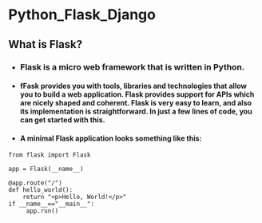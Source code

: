 # Python_Flask_Django
## What is Flask?
* ### Flask is a micro web framework that is written in Python. 
* #### fFask provides you with tools, libraries and technologies that allow you to build a web application. Flask provides support for APIs which are nicely shaped and coherent. Flask is very easy to learn, and also its implementation is straightforward. In just a few lines of code, you can get started with this.
* #### A minimal Flask application looks something like this:
```
from flask import Flask

app = Flask(__name__)

@app.route("/")
def hello_world():
    return "<p>Hello, World!</p>"
if __name__=="__main__":
     app.run()
```
    
